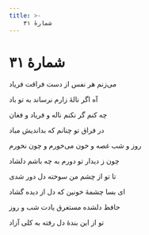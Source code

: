 ```yaml
---
title: >-
    شمارهٔ ۳۱
---
```

# شمارهٔ ۳۱

<div class="b" id="bn1"><div class="m1"><p>می‌زنم هر نفس از دست فراقت فریاد</p></div>
<div class="m2"><p>آه اگر نالهٔ زارم نرساند به تو باد</p></div></div>
<div class="b" id="bn2"><div class="m1"><p>چه کنم گر نکنم ناله و فریاد و فغان</p></div>
<div class="m2"><p>در فراق تو چنانم که بداندیش مباد</p></div></div>
<div class="b" id="bn3"><div class="m1"><p>روز و شب غصه و خون می‌خورم و چون نخورم</p></div>
<div class="m2"><p>چون ز دیدار تو دورم به چه باشم دلشاد</p></div></div>
<div class="b" id="bn4"><div class="m1"><p>تا تو از چشم من سوخته دل دور شدی</p></div>
<div class="m2"><p>ای بسا چشمهٔ خونین که دل از دیده گشاد</p></div></div>
<div class="b" id="bn5"><div class="m1"><p>حافظ دلشده مستغرق یادت شب و روز</p></div>
<div class="m2"><p>تو از این بندهٔ دل رفته به کلی آزاد</p></div></div>
